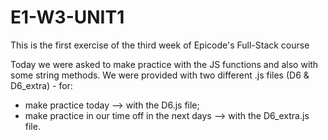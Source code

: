 # E1-W3-UNIT1
This is the first exercise of the third week of Epicode's Full-Stack course

Today we were asked to make practice with the JS functions and also with some string methods.
We were provided with two different .js files (D6 & D6_extra) - for:
- make practice today --> with the D6.js file;
- make practice in our time off in the next days --> with the D6_extra.js file.

